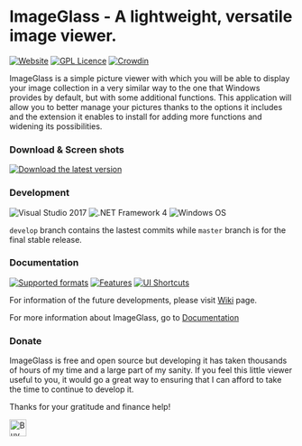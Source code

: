 ImageGlass - A lightweight, versatile image viewer.
===

[![Website](https://img.shields.io/badge/www-imageglass.org-0099BC.svg?maxAge=3600)](http://www.imageglass.org)
[![GPL Licence](https://img.shields.io/badge/license-GPLv3-green.svg?maxAge=3600)](https://github.com/d2phap/ImageGlass/blob/master/LICENSE)
[![Crowdin](https://d322cqt584bo4o.cloudfront.net/imageglass/localized.svg)](https://crowdin.com/project/imageglass)


ImageGlass is a simple picture viewer with which you will be able to display your image collection in a very similar way to the one that Windows provides by default, but with some additional functions. This application will allow you to better manage your pictures thanks to the options it includes and the extension it enables to install for adding more functions and widening its possibilities.


### Download & Screen shots
[![Download the latest version](https://img.shields.io/badge/ImageGlass-4.0.4.15-orange.svg?maxAge=3600)](http://www.imageglass.org/download)




### Development
![Visual Studio 2017](https://img.shields.io/badge/IDE-Visual%20Studio%202017-964ad4.svg?maxAge=3600)
![.NET Framework 4](https://img.shields.io/badge/.NET-Framework%204-lightgrey.svg?maxAge=3600)
![Windows OS](https://img.shields.io/badge/OS-Windows%207+-00adef.svg?maxAge=3600)

```develop``` branch contains the lastest commits while ```master``` branch is for the final stable release.



### Documentation
[![Supported formats](https://img.shields.io/badge/supported%20formats-30+-brightgreen.svg?maxAge=3600)](www.imageglass.org/documentation/supported-formats)
[![Features](https://img.shields.io/badge/docs-Features-brightgreen.svg?maxAge=3600)](http://wwwimageglass.org/documentation/features)
[![UI Shortcuts](https://img.shields.io/badge/docs-UI%20Shortcuts-brightgreen.svg?maxAge=3600)](http://wwwimageglass.org/documentation/ui-shortcuts-reference)


For information of the future developments, please visit [Wiki](https://github.com/d2phap/ImageGlass/wiki) page. 

For more information about ImageGlass, go to [Documentation](http://www.imageglass.org/documentation)




### Donate
ImageGlass is free and open source but developing it has taken thousands of hours of my time and a large part of my sanity. If you feel this little viewer useful to you, it would go a great way to ensuring that I can afford to take the time to continue to develop it.

Thanks for your gratitude and finance help!

<a href="https://www.paypal.me/d2phap" target="_blank" title="Buy me a beer?">
<img src="https://img.shields.io/badge/PayPal-Donate%20$10%20-009be1.svg?maxAge=3600" height="30" alt="Buy me a beer?">
</a>
